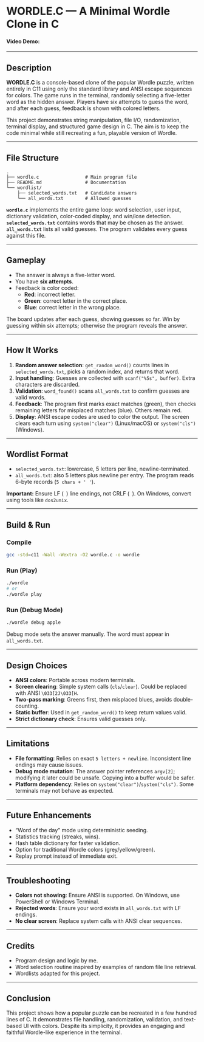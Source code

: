 # WORDLE.C — A Minimal Wordle Clone in C
#### Video Demo:  <URL HERE>

---

## Description

**WORDLE.C** is a console-based clone of the popular Wordle puzzle, written entirely in C11 using only the standard library and ANSI escape sequences for colors. The game runs in the terminal, randomly selecting a five-letter word as the hidden answer. Players have six attempts to guess the word, and after each guess, feedback is shown with colored letters.

This project demonstrates string manipulation, file I/O, randomization, terminal display, and structured game design in C. The aim is to keep the code minimal while still recreating a fun, playable version of Wordle.

---

## File Structure

```
.
├── wordle.c                 # Main program file
├── README.md                # Documentation
└── wordlist/
    ├── selected_words.txt   # Candidate answers
    └── all_words.txt        # Allowed guesses
```

**`wordle.c`** implements the entire game loop: word selection, user input, dictionary validation, color-coded display, and win/lose detection.
**`selected_words.txt`** contains words that may be chosen as the answer.
**`all_words.txt`** lists all valid guesses. The program validates every guess against this file.

---

## Gameplay

- The answer is always a five-letter word.
- You have **six attempts**.
- Feedback is color coded:
  - **Red**: incorrect letter.
  - **Green**: correct letter in the correct place.
  - **Blue**: correct letter in the wrong place.

The board updates after each guess, showing guesses so far. Win by guessing within six attempts; otherwise the program reveals the answer.

---

## How It Works

1. **Random answer selection**: `get_random_word()` counts lines in `selected_words.txt`, picks a random index, and returns that word.
2. **Input handling**: Guesses are collected with `scanf("%5s", buffer)`. Extra characters are discarded.
3. **Validation**: `word_found()` scans `all_words.txt` to confirm guesses are valid words.
4. **Feedback**: The program first marks exact matches (green), then checks remaining letters for misplaced matches (blue). Others remain red.
5. **Display**: ANSI escape codes are used to color the output. The screen clears each turn using `system("clear")` (Linux/macOS) or `system("cls")` (Windows).

---

## Wordlist Format

- `selected_words.txt`: lowercase, 5 letters per line, newline-terminated.
- `all_words.txt`: also 5 letters plus newline per entry. The program reads 6-byte records (`5 chars + '
'`).

**Important:** Ensure LF (`
`) line endings, not CRLF (`
`). On Windows, convert using tools like `dos2unix`.

---

## Build & Run

### Compile
```bash
gcc -std=c11 -Wall -Wextra -O2 wordle.c -o wordle
```

### Run (Play)
```bash
./wordle
# or
./wordle play
```

### Run (Debug Mode)
```bash
./wordle debug apple
```
Debug mode sets the answer manually. The word must appear in `all_words.txt`.

---

## Design Choices

- **ANSI colors**: Portable across modern terminals.
- **Screen clearing**: Simple system calls (`cls`/`clear`). Could be replaced with ANSI `\033[2J\033[H`.
- **Two-pass marking**: Greens first, then misplaced blues, avoids double-counting.
- **Static buffer**: Used in `get_random_word()` to keep return values valid.
- **Strict dictionary check**: Ensures valid guesses only.

---

## Limitations

- **File formatting**: Relies on exact `5 letters + newline`. Inconsistent line endings may cause issues.
- **Debug mode mutation**: The answer pointer references `argv[2]`; modifying it later could be unsafe. Copying into a buffer would be safer.
- **Platform dependency**: Relies on `system("clear")`/`system("cls")`. Some terminals may not behave as expected.

---

## Future Enhancements

- “Word of the day” mode using deterministic seeding.
- Statistics tracking (streaks, wins).
- Hash table dictionary for faster validation.
- Option for traditional Wordle colors (grey/yellow/green).
- Replay prompt instead of immediate exit.

---

## Troubleshooting

- **Colors not showing**: Ensure ANSI is supported. On Windows, use PowerShell or Windows Terminal.
- **Rejected words**: Ensure your word exists in `all_words.txt` with LF endings.
- **No clear screen**: Replace system calls with ANSI clear sequences.

---

## Credits

- Program design and logic by me.
- Word selection routine inspired by examples of random file line retrieval.
- Wordlists adapted for this project.

---

## Conclusion

This project shows how a popular puzzle can be recreated in a few hundred lines of C. It demonstrates file handling, randomization, validation, and text-based UI with colors. Despite its simplicity, it provides an engaging and faithful Wordle-like experience in the terminal.
